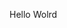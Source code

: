 Hello Wolrd






































































































































































































































































































































































































































































































































































































































































































































































































































































































































































































































































































































































































































































































































































































































































































































































































































































